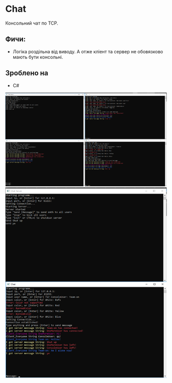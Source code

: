 ﻿# Chat
 Консольний чат по TCP.

## Фичи:
 * Логіка роздільна від виводу. А отже кліент та сервер не обовязково мають бути консольні.

## Зроблено на
 * С#

![](readme/1.png)
![](readme/2.png)
